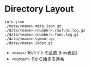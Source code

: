 # Directory Layout
```
info.json
./meta/<name>.meta.json.gz
./data/<name>.<number>.rawfunc.log.gz
./data/<name>.<number>.func.log.gz
./data/<name>.symbol.gz
./data/<name>.index.gz
```

* `<name>`: 16バイトの乱数 (hex表記)
* `<number>`: 0から始まる連番
